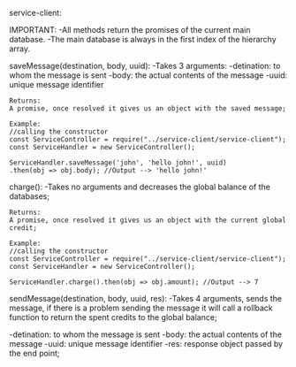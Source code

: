 service-client:

IMPORTANT:
-All methods return the promises of the current main database.
-The main database is always in the first index of the hierarchy array.

saveMessage(destination, body, uuid):
-Takes 3 arguments:
-detination: to whom the message is sent
-body: the actual contents of the message
-uuid: unique message identifier

    Returns:
    A promise, once resolved it gives us an object with the saved message;

    Example:
    //calling the constructor
    const ServiceController = require("../service-client/service-client");
    const ServiceHandler = new ServiceController();

    ServiceHandler.saveMessage('john', 'hello john!', uuid)
    .then(obj => obj.body); //Output --> 'hello john!'

charge():
-Takes no arguments and decreases the global balance of the databases;

    Returns:
    A promise, once resolved it gives us an object with the current global credit;

    Example:
    //calling the constructor
    const ServiceController = require("../service-client/service-client");
    const ServiceHandler = new ServiceController();

    ServiceHandler.charge().then(obj => obj.amount); //Output --> 7

sendMessage(destination, body, uuid, res):
-Takes 4 arguments, sends the message, if there is a problem sending the message it will call a rollback function to return the spent credits to the global balance;

-detination: to whom the message is sent
-body: the actual contents of the message
-uuid: unique message identifier
-res: response object passed by the end point;